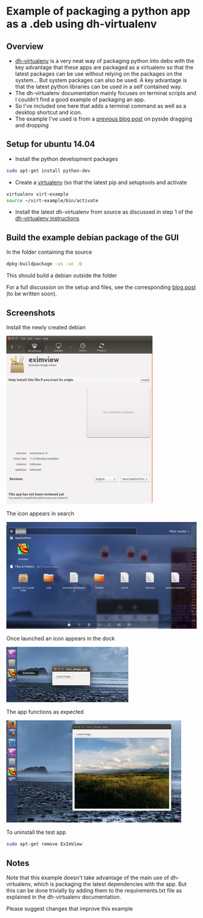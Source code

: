 
Example of packaging a python app as a .deb using dh-virtualenv
====================================================


Overview
--------

- <a href="http://dh-virtualenv.readthedocs.org/en/0.9/" target="_blank">dh-virtualenv</a> is a very neat way of packaging python into debs with the key advantage that these apps are packaged as
a virtualenv so that the latest packages can be use without relying on the packages on the system... 
But system packages can also be used. A key advantage is that the latest python libraries can be used in a self contained way. 
- The dh-virtualenv documentation mainly focuses on terminal scripts and I couldn't find a good example of packaging an app. 
- So I've included one here that adds a terminal command as well as a desktop shortcut and icon. 
- The example I've used is from a <a href="http://blog.birving.com/2015/09/drag-and-drop-files-into-gui-using.html" target="_blank">previous blog post</a> 
on pyside dragging and dropping

Setup for ubuntu 14.04
-----------------------
- Install the python development packages

```bash
sudo apt-get install python-dev
```

- Create a [virtualenv](https://virtualenv.pypa.io/en/latest/) (so that the latest pip and setuptools  and activate

```bash
virtualenv virt-example
source ~/virt-example/bin/activate
```

- Install the latest dh-virtualenv from source as discussed in step 1 of the 
[dh-virtualenv instructions](http://dh-virtualenv.readthedocs.org/en/0.9/tutorial.html#step-1-install-dh-virtualenv)


Build the example debian package of the GUI
-------------------------------------------
In the folder containing the source

```bash
dpkg-buildpackage -us -uc -b
```

This should build a debian outside the folder

For a full discussion on the setup and files, see the corresponding [blog post](http://blog.birving.com) (to be written soon).


Screenshots
-----------

Install the newly created debian

![Image 0](./screenshots/4.png)

The icon appears in search

![Image 1](./screenshots/1.png)

Once launched an icon appears in the dock

![Image 2](./screenshots/2.png)

The app functions as expected

![Image 3](./screenshots/3.png)

To uninstall the test app

```bash
sudo apt-get remove ExImView
```

Notes
------

Note that this example doesn't take advantage of the main use of dh-virtualenv, which is packaging the latest dependencies with the app. But this can be done trivially by adding them to the requirements.txt file as explained in the dh-virtualenv documentation. 

Please suggest changes that improve this example
